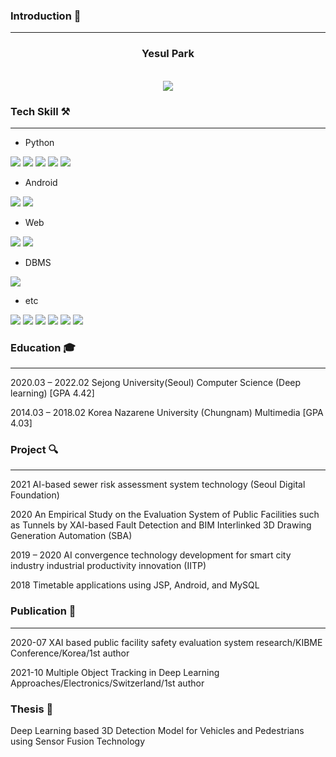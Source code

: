 ### Introduction 👋
___

<div align="center">
<h3>Yesul Park</h3><br>  
<img src="https://img.shields.io/badge/LinkedIn-0A66C2?style=for-the-badge&logo=LinkedIn&logoColor=white">
</div>

### Tech Skill ⚒
___

* Python

<img src="https://img.shields.io/badge/python-3776AB?style=for-the-badge&logo=python&logoColor=white"> <img src="https://img.shields.io/badge/PyTorch-EE4C2C?style=for-the-badge&logo=PyTorch&logoColor=white"> <img src="https://img.shields.io/badge/TensorFlow-FF6F00?style=for-the-badge&logo=TensorFlow&logoColor=white"> <img src="https://img.shields.io/badge/scikitlearn-F7931E?style=for-the-badge&logo=scikit-learn&logoColor=white"> <img src="https://img.shields.io/badge/pandas-150458?style=for-the-badge&logo=pandas&logoColor=white">

* Android

<img src="https://img.shields.io/badge/Android-3DDC84?style=for-the-badge&logo=Android&logoColor=white"> <img src="https://img.shields.io/badge/Kotlin-7F52FF?style=for-the-badge&logo=Kotlin&logoColor=white">

* Web

<img src="https://img.shields.io/badge/javascript-F7DF1E?style=for-the-badge&logo=javascript&logoColor=black"> <img src="https://img.shields.io/badge/jquery-0769AD?style=for-the-badge&logo=jquery&logoColor=white"> 
  
* DBMS

<img src="https://img.shields.io/badge/mysql-4479A1?style=for-the-badge&logo=mysql&logoColor=white">

* etc

<img src="https://img.shields.io/badge/flask-000000?style=for-the-badge&logo=flask&logoColor=white"> <img src="https://img.shields.io/badge/linux-FCC624?style=for-the-badge&logo=linux&logoColor=black"> <img src="https://img.shields.io/badge/github-181717?style=for-the-badge&logo=github&logoColor=white"> <img src="https://img.shields.io/badge/git-F05032?style=for-the-badge&logo=git&logoColor=white"> <img src="https://img.shields.io/badge/docker-2496ED?style=for-the-badge&logo=Docker&logoColor=white"> <img src="https://img.shields.io/badge/Overleaf-47A141?style=for-the-badge&logo=Overleaf&logoColor=white">

### Education 🎓
___
2020.03	– 2022.02    Sejong University(Seoul) Computer Science (Deep learning) [GPA 4.42]

2014.03	– 2018.02  Korea Nazarene University (Chungnam) Multimedia [GPA 4.03]


### Project 🔍
___
2021        AI-based sewer risk assessment system technology (Seoul Digital Foundation)

2020        An Empirical Study on the Evaluation System of Public Facilities such as Tunnels by XAI-based Fault Detection and BIM Interlinked 3D Drawing Generation Automation (SBA)

2019 – 2020 AI convergence technology development for smart city industry industrial productivity innovation (IITP)

2018       Timetable applications using JSP, Android, and MySQL


### Publication 📃
___
2020-07	XAI based public facility safety evaluation system research/KIBME Conference/Korea/1st author

2021-10 Multiple Object Tracking in Deep Learning Approaches/Electronics/Switzerland/1st author


### Thesis 📕
Deep Learning based 3D Detection Model for Vehicles and Pedestrians using Sensor Fusion Technology
